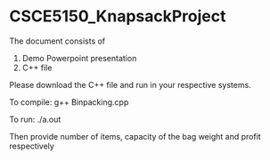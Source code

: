 # CSCE5150_KnapsackProject

The document consists of
1. Demo Powerpoint presentation
2. C++ file 


Please download the C++ file and run in your respective systems.

To compile:
g++ Binpacking.cpp

To run:
./a.out

Then provide number of items, capacity of the bag weight and profit respectively

